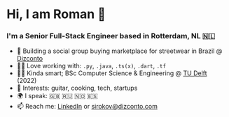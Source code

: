 # Hi, I am Roman 👋
### I'm a Senior Full-Stack Engineer based in Rotterdam, NL 🇳🇱
- 👕 Building a social group buying marketplace for streetwear in Brazil @ [Dizconto](https://instagram.com/dizconto)
- 👨‍💻 Love working with: `.py`, `.java`, `.ts(x)`, `.dart`, `.tf`
- 👨‍🎓 Kinda smart; BSc Computer Science & Engineering @ [TU Delft](https://tudelft.nl/en) (2022)
- 💙 Interests: guitar, cooking, tech, startups
- 🌍 I speak: 🇬🇧 🇷🇺 🇳🇴 🇪🇸
- 📫 Reach me: [LinkedIn](https://linkedin.com/in/RSirokov) or [sirokov@dizconto.com](mailto:sirokov@dizconto.com)
